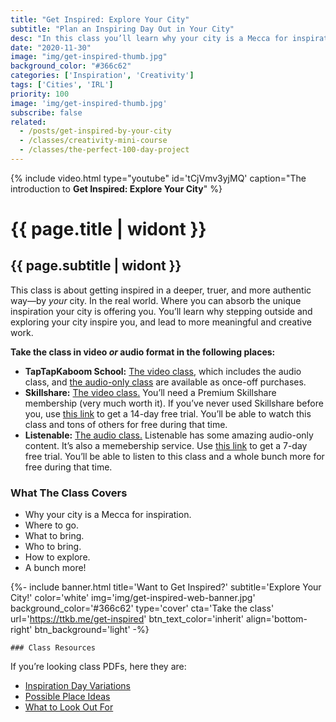 ```yaml
---
title: "Get Inspired: Explore Your City"
subtitle: "Plan an Inspiring Day Out in Your City"
desc: "In this class you’ll learn why your city is a Mecca for inspiration, and how to plan a inspiring day out. The class covers where to go, what to bring, who to bring, how to explore, and a bunch of other things."
date: "2020-11-30"
image: "img/get-inspired-thumb.jpg"
background_color: "#366c62"
categories: ['Inspiration', 'Creativity']
tags: ['Cities', 'IRL']
priority: 100
image: 'img/get-inspired-thumb.jpg'
subscribe: false
related:
  - /posts/get-inspired-by-your-city
  - /classes/creativity-mini-course
  - /classes/the-perfect-100-day-project
---
```


{% include video.html type="youtube" id='tCjVmv3yjMQ' caption="The introduction to **Get Inspired: Explore Your City**" %}
# {{ page.title | widont }}
## {{ page.subtitle | widont }}

This class is about getting inspired in a deeper, truer, and more authentic way—by *your* city. In the real world. Where you can absorb the unique inspiration your city is offering you. You’ll learn why stepping outside and exploring your city inspire you, and lead to more meaningful and creative work.

**Take the class in video *or* audio format in the following places:**

- **TapTapKaboom School:** [The video class](https://ttkb.me/get-inspired), which includes the audio class, and [the audio-only class](https://ttkb.me/get-inspired-audio) are available as once-off purchases.
- **Skillshare:** [The video class.](https://ttkb.me/get-inspired-sk) You’ll need a Premium Skillshare membership (very much worth it). If you’ve never used Skillshare before you, use [this link](https://ttkb.me/get-inspired-sk) to get a 14-day free trial. You’ll be able to watch this class and tons of others for free during that time.
- **Listenable:** [The audio class.](https://ttkb.me/get-inspired-listenable) Listenable has some amazing audio-only content. It’s also a memebership service. Use [this link](https://ttkb.me/get-inspired-listenable) to get a 7-day free trial. You’ll be able to listen to this class and a whole bunch more for free during that time.

### What The Class Covers
- Why your city is a Mecca for inspiration.
- Where to go.
- What to bring.
- Who to bring.
- How to explore.
- A bunch more!

{%- include banner.html
	title='Want to Get Inspired?'
	subtitle='Explore Your City!'
	color='white'
	img='img/get-inspired-web-banner.jpg'
	background_color='#366c62'
	type='cover'
	cta='Take the class'
	url='https://ttkb.me/get-inspired'
	btn_text_color='inherit'
	align='bottom-right'
	btn_background='light' -%}
	
	### Class Resources
If you’re looking class PDFs, here they are:

- [Inspiration Day Variations](https://www.dropbox.com/s/qka766be1w9uzwk/inspiration-day-variations.pdf?dl=0)
- [Possible Place Ideas](https://www.dropbox.com/s/7l853ykknve0bl3/possible-place-ideas.pdf?dl=0)
- [What to Look Out For](https://www.dropbox.com/s/s7jqq0w5nret5yj/what-to-look-out-for.pdf?dl=0)
